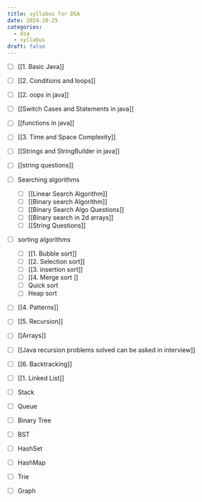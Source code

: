 ```yaml
---
title: syllabus for DSA
date: 2024-10-25
categories:
  - dsa
  - syllabus
draft: false
---
```

 

- [ ] [[1. Basic Java]]
- [ ] [[2. Conditions and loops]]
- [ ] [[2. oops in java]]
- [ ] [[Switch Cases and Statements in java]]
- [ ] [[functions in java]]
- [ ] [[3. Time and Space Complexity]]
- [ ] [[Strings and StringBuilder in java]]
- [ ] [[string questions]]
- [ ] Searching algorithms
	- [ ] [[Linear Search Algorithm]]
	- [ ] [[Binary search Algorithm]]
	- [ ] [[Binary Search Algo Questions]]
	- [ ] [[Binary search in 2d arrays]]
	- [ ] [[String Questions]]
- [ ] sorting algorithms
	- [ ] [[1. Bubble sort]]
	- [ ] [[2. Selection sort]]
	- [ ] [[3. insertion sort]] 
	- [ ] [[4. Merge sort ]]
	- [ ] Quick sort
	- [ ] Heap sort
- [ ] [[4. Patterns]]
- [ ] [[5. Recursion]]
- [ ] [[Arrays]]
- [ ] [[Java recursion problems solved can be asked in interview]]
- [ ] [[6. Backtracking]]
- [ ] [[1. Linked List]]
- [ ] Stack
- [ ] Queue
- [ ] Binary Tree
- [ ] BST
- [ ] HashSet
- [ ] HashMap
- [ ] Trie
- [ ] Graph



